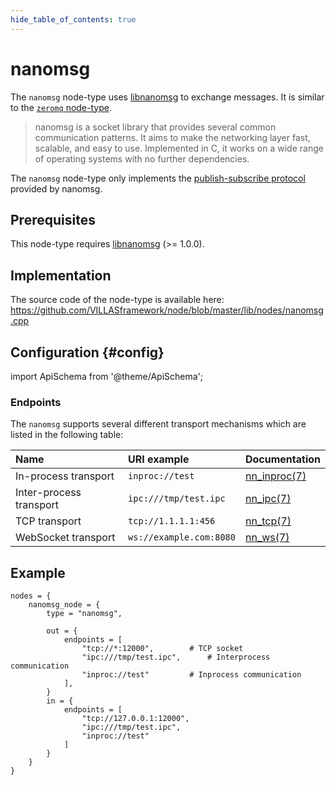 ```yaml
---
hide_table_of_contents: true
---
```


# nanomsg

The `nanomsg` node-type uses [libnanomsg](http://nanomsg.org/) to exchange messages.
It is similar to the [`zeromq` node-type](zeromq.md).

> nanomsg is a socket library that provides several common communication patterns.
It aims to make the networking layer fast, scalable, and easy to use.
Implemented in C, it works on a wide range of operating systems with no further dependencies.

The `nanomsg` node-type only implements the [publish-subscribe protocol](http://nanomsg.org/v1.0.0/nn_pubsub.7.html) provided by nanomsg.

## Prerequisites

This node-type requires [libnanomsg](http://nanomsg.org/) (>= 1.0.0).

## Implementation

The source code of the node-type is available here:
https://github.com/VILLASframework/node/blob/master/lib/nodes/nanomsg.cpp

## Configuration {#config}

import ApiSchema from '@theme/ApiSchema';

<ApiSchema id="node" example pointer="#/components/schemas/nanomsg" />

### Endpoints

The `nanomsg` supports several different transport mechanisms which are listed in the following table:

| Name	| URI example		| Documentation									|
| :--		| :--					| :--												|
| In-process transport | `inproc://test` 	| [nn_inproc(7)](http://nanomsg.org/v1.0.0/nn_inproc.7.html) |
| Inter-process transport | `ipc:///tmp/test.ipc` | [nn_ipc(7)](http://nanomsg.org/v1.0.0/nn_ipc.7.html) |
| TCP transport | `tcp://1.1.1.1:456`	| [nn_tcp(7)](http://nanomsg.org/v1.0.0/nn_tcp.7.html) |
| WebSocket transport | `ws://example.com:8080`| [nn_ws(7)](http://nanomsg.org/v1.0.0/nn_ws.7.html) |

## Example

``` url="external/node/etc/examples/nodes/nanomsg.conf" title="node/etc/examples/nodes/nanomsg.conf"
nodes = {
	nanomsg_node = {
		type = "nanomsg",

		out = {
			endpoints = [
				"tcp://*:12000",		# TCP socket
				"ipc:///tmp/test.ipc",		# Interprocess communication
				"inproc://test"			# Inprocess communication
			],
		}
		in = {
			endpoints = [
				"tcp://127.0.0.1:12000",
				"ipc:///tmp/test.ipc",
				"inproc://test"
			]
		}
	}
}
```
